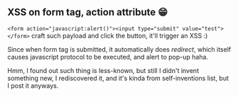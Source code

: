 ## XSS on form tag, action attribute 😁️

```<form action="javascript:alert()"><input type="submit" value="test"></form>```
craft such payload and click the button, it'll trigger an XSS :)

Since when form tag is submitted, it automatically does *redirect*, which itself causes javascript protocol
to be executed, and alert to pop-up haha.

Hmm, I found out such thing is less-known, but still I didn't invent something new, I rediscovered it, and it's kinda from self-inventions list,
but I post it anyways.
